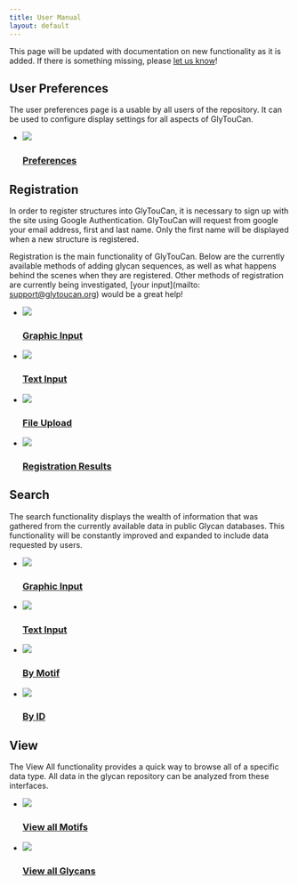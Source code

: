 ```yaml
---
title: User Manual
layout: default
---
```


This page will be updated with documentation on new functionality as it is added.  If there is something missing, please [let us know](/team)!

User Preferences
-----------------------------------------
The user preferences page is a usable by all users of the repository.  It can be used to configure display settings for all aspects of GlyTouCan.

<ul class="lesson-images">
  <li>
    <a href="../manual/preferences">
      <img src="../images/manual/preferences.png">
      <h3>Preferences</h3>
    </a>
  </li>
</ul>

Registration
-----------------------------------------

In order to register structures into GlyTouCan, it is necessary to sign up with the site using Google Authentication.  GlyTouCan will request from google your email address, first and last name.  Only the first name will be displayed when a new structure is registered.


Registration is the main functionality of GlyTouCan.  Below are the currently available methods of adding glycan sequences, as well as what happens behind the scenes when they are registered.  Other methods of registration are currently being investigated, [your input](mailto: support@glytoucan.org) would be a great help!

<ul class="lesson-images">
  <li>
    <a href="../manual/registration-graphical">
      <img src="../images/manual/registration-graphical.png">
      <h3>Graphic Input</h3>
    </a>
  </li>
  <li>
    <a href="../manual/registration-text">
      <img src="../images/manual/registration-text.png">
      <h3>Text Input</h3>
    </a>
  </li>
  <li>
    <a href="../manual/registration-upload">
      <img src="../images/manual/registration-upload.png">
      <h3>File Upload</h3>
    </a>
  </li>
  <li>
    <a href="../manual/registration-result">
      <img src="../images/manual/registration-result.png">
      <h3>Registration Results</h3>
    </a>
  </li>
</ul>

Search
---------------

The search functionality displays the wealth of information that was gathered from the currently available data in public Glycan databases.  This functionality will be constantly improved and expanded to include data requested by users.

<ul class="lesson-images">
  <li>
    <a href="../manual/search-graphical">
      <img src="../images/manual/search-graphical.png">
      <h3>Graphic Input</h3>
    </a>
  </li>
  <li>
    <a href="../manual/search-text">
      <img src="../images/manual/search-text.png">
      <h3>Text Input</h3>
    </a>
  </li>
  <li>
    <a href="../manual/search-motif">
      <img src="../images/manual/search-motif.png">
      <h3>By Motif</h3>
    </a>
  </li>
  <li>
    <a href="../manual/search-id">
      <img src="../images/manual/search-id.png">
      <h3>By ID</h3>
    </a>
  </li>
</ul>

View
---------------

The View All functionality provides a quick way to browse all of a specific data type.  All data in the glycan repository can be analyzed from these interfaces. 

<ul class="lesson-images">
  <li>
    <a href="../manual/browse-motif">
      <img src="../images/manual/browse-motif.png">
      <h3>View all Motifs</h3>
    </a>
  </li>
  <li>
    <a href="../manual/browse-glycan">
      <img src="../images/manual/browse-glycan.png">
      <h3>View all Glycans</h3>
    </a>
  </li>
</ul>
